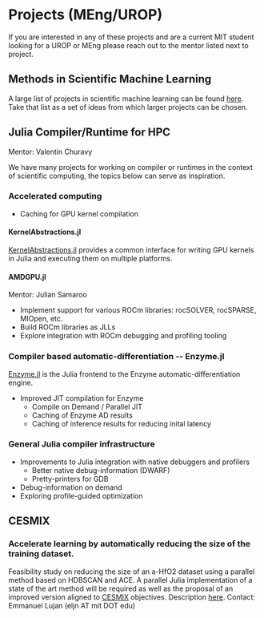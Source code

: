 # Projects (MEng/UROP)

If you are interested in any of these projects and are a current MIT student looking for a UROP or MEng please reach out
to the mentor listed next to project.

## Methods in Scientific Machine Learning

A large list of projects in scientific machine learning can be found [here](https://sciml.ai/dev/#projects_lists). Take that
list as a set of ideas from which larger projects can be chosen.

## Julia Compiler/Runtime for HPC
Mentor: Valentin Churavy

We have many projects for working on compiler or runtimes in the context of scientific computing, the topics below can
serve as inspiration.


### Accelerated computing
- Caching for GPU kernel compilation

#### KernelAbstractions.jl
[KernelAbstractions.jl](https://github.com/JuliaGPU/KernelAbstractions.jl) provides a common interface for writing
GPU kernels in Julia and executing them on multiple platforms.


#### AMDGPU.jl
Mentor: Julian Samaroo

- Implement support for various ROCm libraries: rocSOLVER, rocSPARSE, MIOpen, etc.
- Build ROCm libraries as JLLs
- Explore integration with ROCm debugging and profiling tooling

### Compiler based automatic-differentiation -- Enzyme.jl

[Enzyme.jl](https://github.com/EnzymeAD/Enzyme.jl) is the Julia frontend to the Enzyme automatic-differentiation engine.

- Improved JIT compilation for Enzyme
  - Compile on Demand / Parallel JIT
  - Caching of Enzyme AD results
  - Caching of inference results for reducing inital latency 

### General Julia compiler infrastructure

- Improvements to Julia integration with native debuggers and profilers
  - Better native debug-information (DWARF)
  - Pretty-printers for GDB
- Debug-information on demand
- Exploring profile-guided optimization

## CESMIX

### Accelerate learning by automatically reducing the size of the training dataset.

Feasibility study on reducing the size of an a-HfO2 dataset using a parallel method based on HDBSCAN and ACE. A parallel Julia implementation of a state of the art method will be required as well as the proposal of an improved version aligned to [CESMIX](https://computing.mit.edu/cesmix/) objectives.
Description [here](https://docs.google.com/document/d/1SWAanEWQkpsbr2lqetMO3uvdX_QK-Z7dwrgPaM1Dl0o/edit?usp=sharing). 
Contact: Emmanuel Lujan (eljn AT mit DOT edu)
